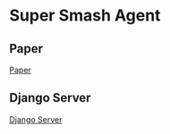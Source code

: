 # Super Smash Agent

## Paper
[Paper](./CS5640_Project_Paper.pdf)

## Django Server
[Django Server](https://github.com/sonorousduck/DjangoSuperSmashServer)

